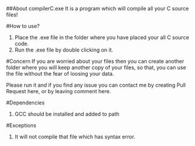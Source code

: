##About compilerC.exe
It is a program which will compile all your C source files!

#How to use?
1. Place the .exe file in the folder where you have placed your all C source code.
2. Run the .exe file by double clicking on it.

#Concern
If you are worried about your files then you can create another folder where you will keep another copy of your files, so that, you can use the file without the fear of loosing your data.

Please run it and if you find any issue you can contact me by creating Pull Request here, or by leaving comment here.

#Dependencies
1. GCC should be installed and added to path

#Exceptions
1. It will not compile that file which has syntax error.

